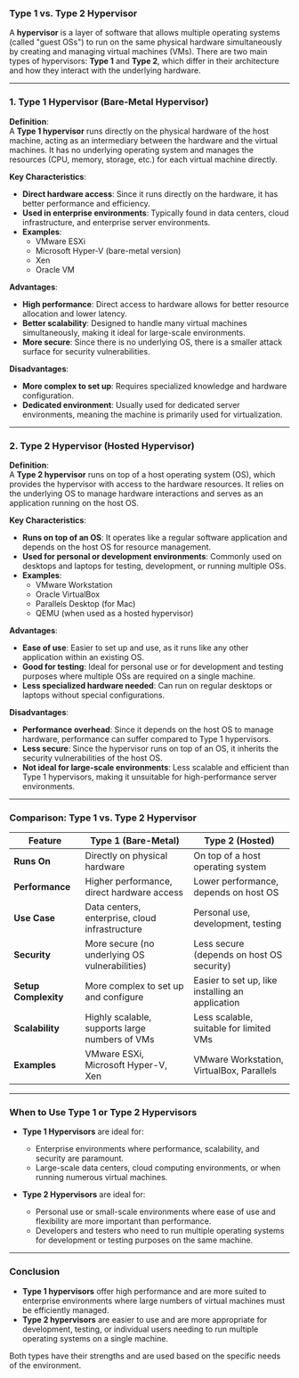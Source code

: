 ### **Type 1 vs. Type 2 Hypervisor**

A **hypervisor** is a layer of software that allows multiple operating systems (called "guest OSs") to run on the same physical hardware simultaneously by creating and managing virtual machines (VMs). There are two main types of hypervisors: **Type 1** and **Type 2**, which differ in their architecture and how they interact with the underlying hardware.

---

### **1. Type 1 Hypervisor (Bare-Metal Hypervisor)**

**Definition**:  
A **Type 1 hypervisor** runs directly on the physical hardware of the host machine, acting as an intermediary between the hardware and the virtual machines. It has no underlying operating system and manages the resources (CPU, memory, storage, etc.) for each virtual machine directly.

**Key Characteristics**:
- **Direct hardware access**: Since it runs directly on the hardware, it has better performance and efficiency.
- **Used in enterprise environments**: Typically found in data centers, cloud infrastructure, and enterprise server environments.
- **Examples**: 
  - VMware ESXi
  - Microsoft Hyper-V (bare-metal version)
  - Xen
  - Oracle VM

**Advantages**:
- **High performance**: Direct access to hardware allows for better resource allocation and lower latency.
- **Better scalability**: Designed to handle many virtual machines simultaneously, making it ideal for large-scale environments.
- **More secure**: Since there is no underlying OS, there is a smaller attack surface for security vulnerabilities.

**Disadvantages**:
- **More complex to set up**: Requires specialized knowledge and hardware configuration.
- **Dedicated environment**: Usually used for dedicated server environments, meaning the machine is primarily used for virtualization.

---

### **2. Type 2 Hypervisor (Hosted Hypervisor)**

**Definition**:  
A **Type 2 hypervisor** runs on top of a host operating system (OS), which provides the hypervisor with access to the hardware resources. It relies on the underlying OS to manage hardware interactions and serves as an application running on the host OS.

**Key Characteristics**:
- **Runs on top of an OS**: It operates like a regular software application and depends on the host OS for resource management.
- **Used for personal or development environments**: Commonly used on desktops and laptops for testing, development, or running multiple OSs.
- **Examples**: 
  - VMware Workstation
  - Oracle VirtualBox
  - Parallels Desktop (for Mac)
  - QEMU (when used as a hosted hypervisor)

**Advantages**:
- **Ease of use**: Easier to set up and use, as it runs like any other application within an existing OS.
- **Good for testing**: Ideal for personal use or for development and testing purposes where multiple OSs are required on a single machine.
- **Less specialized hardware needed**: Can run on regular desktops or laptops without special configurations.

**Disadvantages**:
- **Performance overhead**: Since it depends on the host OS to manage hardware, performance can suffer compared to Type 1 hypervisors.
- **Less secure**: Since the hypervisor runs on top of an OS, it inherits the security vulnerabilities of the host OS.
- **Not ideal for large-scale environments**: Less scalable and efficient than Type 1 hypervisors, making it unsuitable for high-performance server environments.

---

### **Comparison: Type 1 vs. Type 2 Hypervisor**

| **Feature**                | **Type 1 (Bare-Metal)**                            | **Type 2 (Hosted)**                          |
|----------------------------|----------------------------------------------------|----------------------------------------------|
| **Runs On**                | Directly on physical hardware                      | On top of a host operating system            |
| **Performance**            | Higher performance, direct hardware access         | Lower performance, depends on host OS        |
| **Use Case**               | Data centers, enterprise, cloud infrastructure     | Personal use, development, testing           |
| **Security**               | More secure (no underlying OS vulnerabilities)     | Less secure (depends on host OS security)    |
| **Setup Complexity**       | More complex to set up and configure               | Easier to set up, like installing an application |
| **Scalability**            | Highly scalable, supports large numbers of VMs     | Less scalable, suitable for limited VMs      |
| **Examples**               | VMware ESXi, Microsoft Hyper-V, Xen                | VMware Workstation, VirtualBox, Parallels    |

---

### **When to Use Type 1 or Type 2 Hypervisors**

- **Type 1 Hypervisors** are ideal for:
  - Enterprise environments where performance, scalability, and security are paramount.
  - Large-scale data centers, cloud computing environments, or when running numerous virtual machines.
  
- **Type 2 Hypervisors** are ideal for:
  - Personal use or small-scale environments where ease of use and flexibility are more important than performance.
  - Developers and testers who need to run multiple operating systems for development or testing purposes on the same machine.

---

### **Conclusion**

- **Type 1 hypervisors** offer high performance and are more suited to enterprise environments where large numbers of virtual machines must be efficiently managed.
- **Type 2 hypervisors** are easier to use and are more appropriate for development, testing, or individual users needing to run multiple operating systems on a single machine.

Both types have their strengths and are used based on the specific needs of the environment.
